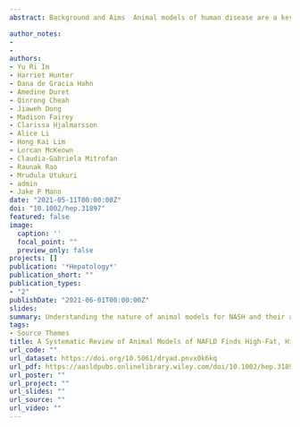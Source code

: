 ```yaml
---
abstract: Background and Aims  Animal models of human disease are a key component of translational hepatology research, yet there is no consensus on which model is optimal for NAFLD. Approach and Results  We generated a database of 3,920 rodent models of NAFLD. Study designs were highly heterogeneous, and therefore, few models had been cited more than once. Analysis of genetic models supported the current evidence for the role of adipose dysfunction and suggested a role for innate immunity in the progression of NAFLD. We identified that high-fat, high-fructose diets most closely recapitulate the human phenotype of NAFLD. There was substantial variability in the nomenclature of animal models and a consensus on terminology of specialist diets is needed. More broadly, this analysis demonstrates the variability in preclinical study design, which has wider implications for the reproducibility of in vivo experiments both in the field of hepatology and beyond.  Conclusions  This systematic analysis provides a framework for phenotypic assessment of NAFLD models and highlights the need for increased standardization and replication.

author_notes:
- 
- 
authors:
- Yu Ri Im
- Harriet Hunter
- Dana de Gracia Hahn
- Amedine Duret
- Qinrong Cheah
- Jiaweh Dong 
- Madison Fairey
- Clarissa Hjalmarsson
- Alice Li
- Hong Kai Lim
- Lorcan McKeown
- Claudia-Gabriela Mitrofan
- Raunak Rao
- Mrudula Utukuri
- admin
- Jake P Mann
date: "2021-05-11T00:00:00Z"
doi: "10.1002/hep.31897"
featured: false
image:
  caption: ''
  focal_point: ""
  preview_only: false
projects: []
publication: '*Hepatology*'
publication_short: ""
publication_types:
- "2"
publishDate: "2021-06-01T00:00:00Z"
slides: 
summary: Understanding the nature of animal models for NASH and their ability to recapitulate the human disease.
tags:
- Source Themes
title: A Systematic Review of Animal Models of NAFLD Finds High-Fat, High-Fructose Diets Most Closely Resemble Human NAFLD
url_code: ""
url_dataset: https://doi.org/10.5061/dryad.pnvx0k6kq
url_pdf: https://aasldpubs.onlinelibrary.wiley.com/doi/10.1002/hep.31897
url_poster: ""
url_project: ""
url_slides: ""
url_source: ""
url_video: ""
---
```



